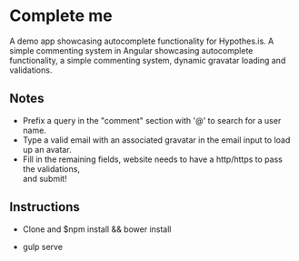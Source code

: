 # Complete me
A demo app showcasing autocomplete functionality for Hypothes.is.
A simple commenting system in Angular showcasing autocomplete functionality, a simple commenting system, dynamic gravatar loading and validations.

## Notes
- Prefix a query in the "comment" section with '@' to search for a user name.
- Type a valid email with an associated gravatar in the email input to load up an avatar.
- Fill in the remaining fields, website needs to have a http/https to pass the validations,  
  and submit! 

## Instructions

- Clone and $npm install && bower install

- gulp serve